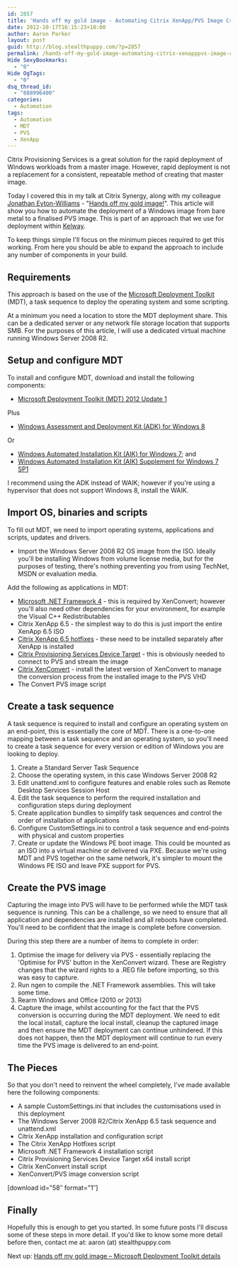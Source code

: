 ```yaml
---
id: 2857
title: 'Hands off my gold image - Automating Citrix XenApp/PVS Image Creation'
date: 2012-10-17T16:15:23+10:00
author: Aaron Parker
layout: post
guid: http://blog.stealthpuppy.com/?p=2857
permalink: /hands-off-my-gold-image-automating-citrix-xenapppvs-image-creation/
Hide SexyBookmarks:
  - "0"
Hide OgTags:
  - "0"
dsq_thread_id:
  - "888996400"
categories:
  - Automation
tags:
  - Automation
  - MDT
  - PVS
  - XenApp
---
```

Citrix Provisioning Services is a great solution for the rapid deployment of Windows workloads from a master image. However, rapid deployment is not a replacement for a consistent, repeatable method of creating that master image.

Today I covered this in my talk at Citrix Synergy, along with my colleague [Jonathan Eyton-Williams](https://twitter.com/jonathanew) - "[Hands off my gold image!](https://citrix.g2planet.com/synergybarcelona2012/public_session_view.php?agenda_session_id=191&conference=synergy)". This article will show you how to automate the deployment of a Windows image from bare metal to a finalised PVS image. This is part of an approach that we use for deployment within [Kelway](http://www.kelway.co.uk).

To keep things simple I'll focus on the minimum pieces required to get this working. From here you should be able to expand the approach to include any number of components in your build.

## Requirements

This approach is based on the use of the [Microsoft Deployment Toolkit](http://technet.microsoft.com/en-us/solutionaccelerators/dd407791.aspx) (MDT), a task sequence to deploy the operating system and some scripting.

At a minimum you need a location to store the MDT deployment share. This can be a dedicated server or any network file storage location that supports SMB. For the purposes of this article, I will use a dedicated virtual machine running Windows Server 2008 R2.

## Setup and configure MDT

To install and configure MDT, download and install the following components:

  * [Microsoft Deployment Toolkit (MDT) 2012 Update 1](http://www.microsoft.com/en-us/download/details.aspx?id=25175)

Plus

  * [Windows Assessment and Deployment Kit (ADK) for Windows 8](http://www.microsoft.com/en-us/download/details.aspx?id=30652)

Or

  * [Windows Automated Installation Kit (AIK) for Windows 7](http://www.microsoft.com/en-us/download/details.aspx?id=5753); and
  * [Windows Automated Installation Kit (AIK) Supplement for Windows 7 SP1](http://www.microsoft.com/en-us/download/details.aspx?id=5188)

I recommend using the ADK instead of WAIK; however if you're using a hypervisor that does not support Windows 8, install the WAIK.

## Import OS, binaries and scripts

To fill out MDT, we need to import operating systems, applications and scripts, updates and drivers.

  * Import the Windows Server 2008 R2 OS image from the ISO. Ideally you'll be installing Windows from volume license media, but for the purposes of testing, there's nothing preventing you from using TechNet, MSDN or evaluation media.

Add the following as applications in MDT:

  * [Microsoft .NET Framework 4](http://www.microsoft.com/en-us/download/details.aspx?id=17718) - this is required by XenConvert; however you'll also need other dependencies for your environment, for example the Visual C++ Redistributables
  * Citrix XenApp 6.5 - the simplest way to do this is just import the entire XenApp 6.5 ISO
  * [Citrix XenApp 6.5 hotfixes](http://support.citrix.com/product/xa/v6.5_2008r2/) - these need to be installed separately after XenApp is installed
  * [Citrix Provisioning Services Device Target](http://support.citrix.com/article/CTX133349) - this is obviously needed to connect to PVS and stream the image
  * [Citrix XenConvert](http://www.citrix.com/downloads/xenserver/tools/conversion.html) - install the latest version of XenConvert to manage the conversion process from the installed image to the PVS VHD
  * The Convert PVS image script

## Create a task sequence

A task sequence is required to install and configure an operating system on an end-point, this is essentially the core of MDT. There is a one-to-one mapping between a task sequence and an operating system, so you'll need to create a task sequence for every version or edition of Windows you are looking to deploy.

  1. Create a Standard Server Task Sequence
  2. Choose the operating system, in this case Windows Server 2008 R2
  3. Edit unattend.xml to configure features and enable roles such as Remote Desktop Services Session Host
  4. Edit the task sequence to perform the required installation and configuration steps during deployment
  5. Create application bundles to simplify task sequences and control the order of installation of applications
  6. Configure CustomSettings.ini to control a task sequence and end-points with physical and custom properties
  7. Create or update the Windows PE boot image. This could be mounted as an ISO into a virtual machine or delivered via PXE. Because we're using MDT and PVS together on the same network, it's simpler to mount the Windows PE ISO and leave PXE support for PVS.

## Create the PVS image

Capturing the image into PVS will have to be performed while the MDT task sequence is running. This can be a challenge, so we need to ensure that all application and dependencies are installed and all reboots have completed. You'll need to be confident that the image is complete before conversion.

During this step there are a number of items to complete in order:

  1. Optimise the image for delivery via PVS - essentially replacing the 'Optimise for PVS' button in the XenConvert wizard. These are Registry changes that the wizard rights to a .REG file before importing, so this was easy to capture.
  2. Run ngen to compile the .NET Framework assemblies. This will take some time.
  3. Rearm Windows and Office (2010 or 2013)
  4. Capture the image, whilst accounting for the fact that the PVS conversion is occurring during the MDT deployment. We need to edit the local install, capture the local install, cleanup the captured image and then ensure the MDT deployment can continue unhindered. If this does not happen, then the MDT deployment will continue to run every time the PVS image is delivered to an end-point.

## The Pieces

So that you don't need to reinvent the wheel completely, I've made available here the following components:

  * A sample CustomSettings.ini that includes the customisations used in this deployment
  * The Windows Server 2008 R2/Citrix XenApp 6.5 task sequence and unattend.xml
  * Citrix XenApp installation and configuration script
  * The Citrix XenApp Hotfixes script
  * Microsoft .NET Framework 4 installation script
  * Citrix Provisioning Services Device Target x64 install script
  * Citrix XenConvert install script
  * XenConvert/PVS image conversion script

<p class="important">
  [download id="58&#8243; format="1&#8243;]
</p>

## Finally

Hopefully this is enough to get you started. In some future posts I'll discuss some of these steps in more detail. If you'd like to know some more detail before then, contact me at: aaron (at) stealthpuppy.com

Next up: [Hands off my gold image – Microsoft Deployment Toolkit details]({{site.baseurl}}/deployment/hands-off-my-gold-image-microsoft-deployment-toolkit-details/)
